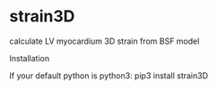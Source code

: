 # strain3D
calculate LV myocardium 3D strain from BSF model

Installation

If your default python is python3: pip3 install strain3D
